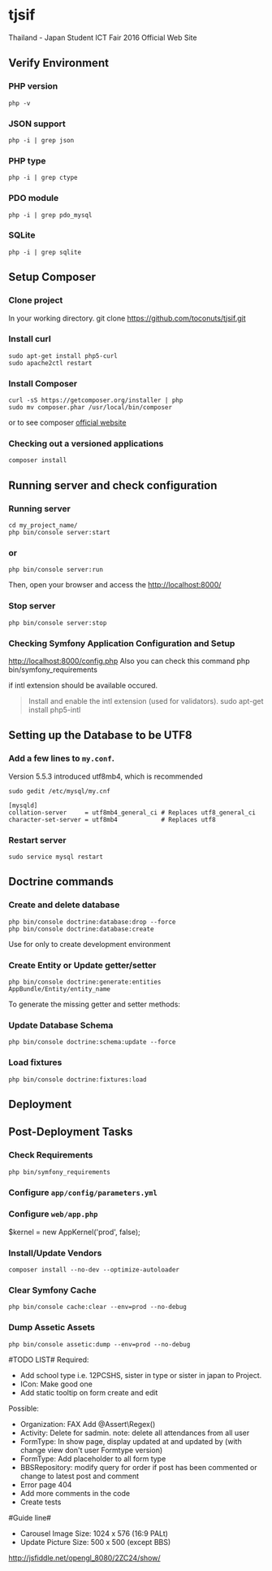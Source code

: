 # tjsif
Thailand - Japan Student ICT Fair 2016 Official Web Site

Verify Environment
----------------------------------
### PHP version
    php -v

### JSON support
    php -i | grep json

### PHP type
    php -i | grep ctype

### PDO module
    php -i | grep pdo_mysql

### SQLite
    php -i | grep sqlite

Setup Composer
----------------------------------
### Clone project
In your working directory.
    git clone https://github.com/toconuts/tjsif.git

### Install curl
    sudo apt-get install php5-curl
    sudo apache2ctl restart

### Install Composer

    curl -sS https://getcomposer.org/installer | php
    sudo mv composer.phar /usr/local/bin/composer

or to see composer [official website][1]

### Checking out a versioned applications
    composer install

Running server and check configuration
----------------------------------
### Running server
    cd my_project_name/
    php bin/console server:start
### or
    php bin/console server:run
Then, open your browser and access the [http://localhost:8000/][1]

### Stop server
    php bin/console server:stop

### Checking Symfony Application Configuration and Setup
[http://localhost:8000/config.php][2]
Also you can check this command
    php bin/symfony_requirements

if intl extension should be available occured.
   > Install and enable the intl extension (used for validators).
    sudo apt-get install php5-intl

Setting up the Database to be UTF8
----------------------------------
### Add a few lines to `my.conf`.
Version 5.5.3 introduced utf8mb4, which is recommended

    sudo gedit /etc/mysql/my.cnf

    [mysqld]
    collation-server     = utf8mb4_general_ci # Replaces utf8_general_ci
    character-set-server = utf8mb4            # Replaces utf8

### Restart server
    sudo service mysql restart

Doctrine commands
----------------------------------
### Create and delete database 
    php bin/console doctrine:database:drop --force
    php bin/console doctrine:database:create
Use for only to create development environment


### Create Entity or Update getter/setter
    php bin/console doctrine:generate:entities AppBundle/Entity/entity_name
To generate the missing getter and setter methods:


### Update Database Schema

    php bin/console doctrine:schema:update --force

### Load fixtures
    php bin/console doctrine:fixtures:load

Deployment
----------------------------------

Post-Deployment Tasks
----------------------------------
### Check Requirements
    php bin/symfony_requirements

### Configure `app/config/parameters.yml`

### Configure `web/app.php`
$kernel = new AppKernel('prod', false);

### Install/Update Vendors
    composer install --no-dev --optimize-autoloader

### Clear Symfony Cache
    php bin/console cache:clear --env=prod --no-debug

### Dump Assetic Assets
    php bin/console assetic:dump --env=prod --no-debug


#TODO LIST#
Required:
* Add school type i.e. 12PCSHS, sister in type or sister in japan to Project.
* ICon: Make good one
* Add static tooltip on form create and edit

Possible:
* Organization: FAX Add @Assert\Regex()
* Activity: Delete for sadmin. note: delete all attendances from all user
* FormType: In show page, display updated at and updated by (with change view don't user Formtype version)
* FormType: Add placeholder to all form type
* BBSRepository: modify query for order if post has been commented or change to latest post and comment
* Error page 404
* Add more comments in the code
* Create tests

#Guide line#
* Carousel Image Size: 1024 x 576 (16:9 PALt)
* Update Picture Size: 500 x 500 (except BBS)

http://jsfiddle.net/opengl_8080/2ZC24/show/

[1]:  https://getcomposer.org/doc/00-intro.md
[2]:  http://localhost:8000/
[3]:  http://localhost:8000/config.php